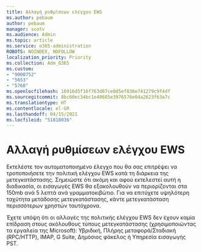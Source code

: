 ```yaml
---
title: Αλλαγή ρυθμίσεων ελέγχου EWS
ms.author: pebaum
author: pebaum
manager: scotv
ms.audience: Admin
ms.topic: article
ms.service: o365-administration
ROBOTS: NOINDEX, NOFOLLOW
localization_priority: Priority
ms.collection: Adm_O365
ms.custom:
- "9000752"
- "5653"
- "5760"
ms.openlocfilehash: 16916d5f16f763d87ce0d5ef830e741279c9f4df
ms.sourcegitcommit: 8bc60ec34bc1e40685e3976576e04a2623f63a7c
ms.translationtype: HT
ms.contentlocale: el-GR
ms.lasthandoff: 04/15/2021
ms.locfileid: "51818036"
---
```

# <a name="changing-ews-throttling-settings"></a>Αλλαγή ρυθμίσεων ελέγχου EWS

Εκτελέστε τον αυτοματοποιημένο έλεγχο που θα σας επιτρέψει να τροποποιήσετε την πολιτική ελέγχου EWS κατά τη διάρκεια της μετεγκατάστασης. Σημειώστε ότι ακόμη και αφού εκτελεστεί αυτή η διαδικασία, οι εισαγωγές EWS θα εξακολουθούν να περιορίζονται στα 150mb ανά 5 λεπτά ανά γραμματοκιβώτιο. Για να επιτύχετε υψηλότερη ταχύτητα μετάδοσης μετεγκατάστασης, κάντε μετεγκατάσταση περισσότερων χρηστών ταυτόχρονα.

Έχετε υπόψη ότι οι αλλαγές της πολιτικής ελέγχου EWS δεν έχουν καμία επίδραση στους ακόλουθους τύπους μετεγκατάστασης (χρησιμοποιώντας τα εργαλεία της Microsoft): Υβριδική, Πλήρης μεταφορά/Σταδιακή (RPC/HTTP), IMAP, G Suite, Δημόσιος φάκελος ή Υπηρεσία εισαγωγής PST.
